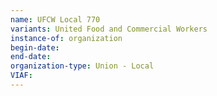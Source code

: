 ```yaml
---
name: UFCW Local 770
variants: United Food and Commercial Workers
instance-of: organization
begin-date: 
end-date: 
organization-type: Union - Local
VIAF: 
---
```

